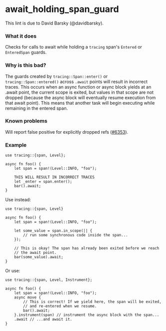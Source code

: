 # await_holding_span_guard

This lint is due to David Barsky (@davidbarsky).

### What it does

Checks for calls to await while holding a
`tracing` span's `Entered` or `EnteredSpan` guards.

### Why is this bad?

The guards created by `tracing::Span::enter()` or `tracing::Span::entered()` across
`.await` points will result in incorrect traces. This occurs when an async function or
async block yields at an .await point, the current scope is exited, but values in that scope
are not dropped (because the async block will eventually resume execution from that
await point). This means that another task will begin executing while remaining in the
entered span.

### Known problems

Will report false positive for explicitly dropped refs ([#6353]).

### Example

```rust,ignore
use tracing::{span, Level};

async fn foo() {
    let span = span!(Level::INFO, "foo");

    THIS WILL RESULT IN INCORRECT TRACES
    let _enter = span.enter();
    bar().await;
}
```

Use instead:

```rust,ignore
use tracing::{span, Level}

async fn foo() {
    let span = span!(Level::INFO, "foo");

    let some_value = span.in_scope(|| {
        // run some synchronous code inside the span...
    });

    // This is okay! The span has already been exited before we reach
    // the await point.
    bar(some_value).await;
}
```

Or use:

```rust,ignore
use tracing::{span, Level, Instrument};

async fn foo() {
    let span = span!(Level::INFO, "foo");
    async move {
        // This is correct! If we yield here, the span will be exited,
        // and re-entered when we resume.
        bar().await;
    }.instrument(span) // instrument the async block with the span...
    .await // ...and await it.
}
```

[#6353]: https://github.com/rust-lang/rust-clippy/issues/6353
